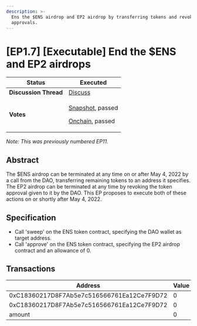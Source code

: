 ```yaml
---
description: >-
  Ens the $ENS airdrop and EP2 airdrop by transferring tokens and revoking
  approvals.
---
```


# \[EP1.7] \[Executable] End the $ENS and EP2 airdrops

| **Status**            | Executed                                                                                                                                                                                                                                                                                                                                                             |
| --------------------- | -------------------------------------------------------------------------------------------------------------------------------------------------------------------------------------------------------------------------------------------------------------------------------------------------------------------------------------------------------------------- |
| **Discussion Thread** | [Discuss](https://discuss.ens.domains/t/should-the-dao-end-the-airdrop-on-or-shortly-after-may-4/12047)                                                                                                                                                                                                                                                              |
| **Votes**             | <p><a href="https://snapshot.org/#/ens.eth/proposal/0x718c496b04017fb82749b68570d12f32c839f59b9f9433df127f48bf99121eb7">Snapshot</a>, passed</p><p><a href="https://www.tally.xyz/governance/eip155:1:0x323A76393544d5ecca80cd6ef2A560C6a395b7E3/proposal/99882233577221676057992280816078245519848378270443751235073826886360950537295">Onchain</a>, passed<br></p> |

_Note: This was previously numbered EP11._

## Abstract

The $ENS airdrop can be terminated at any time on or after May 4, 2022 by a call from the DAO, transferring remaining tokens to an address it specifies. The EP2 airdrop can be terminated at any time by revoking the token approval given to it by the DAO. This EP proposes to execute both of these actions on or shortly after May 4, 2022.

## Specification

* Call 'sweep' on the ENS token contract, specifying the DAO wallet as target address.
* Call 'approve' on the ENS token contract, specifying the EP2 airdrop contract and an allowance of 0.

## Transactions

| Address                                    | Value | Function | Argument | Value                                      |
| ------------------------------------------ | ----- | -------- | -------- | ------------------------------------------ |
| 0xC18360217D8F7Ab5e7c516566761Ea12Ce7F9D72 | 0     | sweep    | dest     | 0xFe89cc7aBB2C4183683ab71653C4cdc9B02D44b7 |
| 0xC18360217D8F7Ab5e7c516566761Ea12Ce7F9D72 | 0     | approve  | spender  | 0x4A1241C2Cf2fD4a39918BCd738f90Bd7094eC2DC |
| amount                                     | 0     |          |          |                                            |
